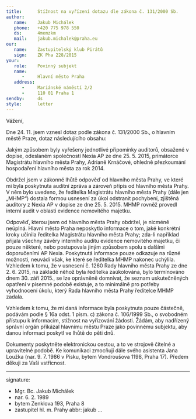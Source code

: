 ```yaml
---
title:      Stížnost na vyřízení dotazu dle zákona č. 131/2000 Sb.
author:
   name:    Jakub Michálek
   phone:   +420 775 978 550
   ds:      4memzkm
   mail:    jakub.michalek@praha.eu
our:
   name:    Zastupitelský klub Pirátů
   sign:    ZK Pha 228/2015
your:
   role:    Povinný subjekt
   name:    
      -     Hlavní město Praha
   address:
      -     Mariánské náměstí 2/2
      -     110 01 Praha 1
sendby:     ds
style:      letter
---
```


Vážení,

Dne 24. 11. jsem vznesl dotaz podle zákona č. 131/2000 Sb., o hlavním městě Praze, dotaz následujícího obsahu:

Jakým způsobem byly vyřešeny jednotlivé připomínky auditorů, obsažené v dopise, odeslaném společností Nexia AP ze dne 25. 5. 2015, primátorce Magistrátu hlavního města Prahy, Adrianě Krnáčové, ohledně přezkoumání hospodaření hlavního města za rok 2014.

Obdržel jsem v zákonné lhůtě odpověď od hlavního města Prahy, ve které mi byla poskytnuta auditní zpráva a zároveň přípis od hlavního města Prahy. V něm bylo uvedeno, že ředitelka Magistrátu hlavního města Prahy (dále jen „MHMP“) dostala formou usnesení za úkol odstranit pochybení, zjištěná auditory z Nexia AP v dopise ze dne 25. 5. 2015. MHMP rovněž provedl interní audit v oblasti evidence nemovitého majetku.

Odpověď, kterou jsem od hlavního města Prahy obdržel, je nicméně neúplná. Hlavní město Praha neposkytlo informace o tom, jaké konkrétní kroky učinila ředitelka Magistrátu hlavního města Prahy; zda-li například přijala všechny závěry interního auditu evidence nemovitého majetku, či pouze některé, nebo postupovala jiným způsobem spolu s dalšími doporučeními AP Nexia. Poskytnutá informace pouze odkazuje na různé možnosti, neuvádí však, ke které se ředitelka MHMP nakonec uchýlila. Vzhledem k tomu, že v usnesení č. 1260 Rady hlavního města Prahy ze dne 2. 6. 2015, na základě něhož byla ředitelka zaúkolována, bylo termínováno dnem 30. září 2015., se lze oprávněně domnívat, že seznam uskutečněných opatření v písemné podobě existuje, a to minimálně pro potřeby vyhodnocení úkolu, který Rada hlavního města Prahy ředitelce MHMP zadala. 

Vzhledem k tomu, že mi daná informace byla poskytnuta pouze částečně, podávám podle § 16a odst. 1 písm. c) zákona č. 106/1999 Sb., o svobodném přístupu k informacím, stížnost na vyřizování žádosti. Žádám, aby nadřízený správní orgán přikázal hlavnímu městu Praze jako povinnému subjektu, aby danou informaci poskytl ve lhůtě do pěti dnů.

Dokumenty poskytněte elektronickou cestou, a to ve strojově čitelné a upravitelné podobě. Ke komunikaci zmocňuji dále svého asistenta Jana Loužka (nar. 9. 7. 1986 v Písku, bytem Vondroušova 1198, Praha 17). Předem děkuji za Vaši vstřícnost. 

---
signature:
  - Mgr. Bc. Jakub Michálek
  - nar. 6. 2. 1989
  - bytem Zenklova 193, Praha 8
  - zastupitel hl. m. Prahy
abbr:       jakub
...
